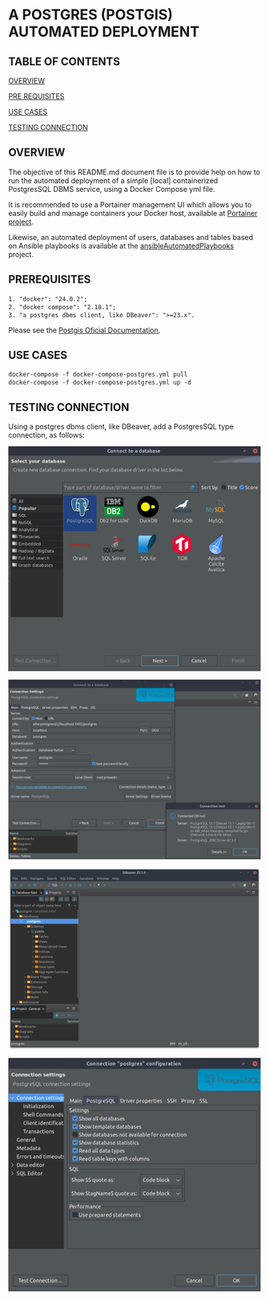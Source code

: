 # A POSTGRES (POSTGIS) AUTOMATED DEPLOYMENT

## TABLE OF CONTENTS

[OVERVIEW](#overview)

[PRE REQUISITES](#prerequisites)

[USE CASES](#use-cases)

[TESTING CONNECTION](#testing-connection)

## OVERVIEW

The objective of this README.md document file is to provide help on how to run the automated deployment of a simple [local] containerized PostgresSQL DBMS service, using a Docker Compose yml file.

It is recommended to use a Portainer management UI which allows you to easily build and manage containers your Docker host, available at [Portainer project](https://github.com/rubenschagas/portainer).

Likewise, an automated deployment of users, databases and tables based on Ansible playbooks is available at the [ansibleAutomatedPlaybooks](https://github.com/rubenschagas/ansibleAutomatedPlaybooks) project.

## PREREQUISITES

```
1. "docker": "24.0.2";
2. "docker compose": "2.18.1";
3. "a postgres dbms client, like DBeaver": ">=23.x".
```

Please see the [Postgis Oficial Documentation](https://hub.docker.com/r/postgis/postgis).

## USE CASES

```
docker-compose -f docker-compose-postgres.yml pull
docker-compose -f docker-compose-postgres.yml up -d
```

## TESTING CONNECTION

Using a postgres dbms client, like DBeaver, add a PostgresSQL type connection, as follows:

![](./assets/readMeMd/postgres1.png)

![](./assets/readMeMd/postgres2.png)

![](./assets/readMeMd/postgres4.png)

![](./assets/readMeMd/postgres3.png)
